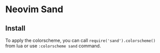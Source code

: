 # Neovim Sand



## Install

To apply the colorscheme, you can call `require('sand').colorscheme()` from lua or use `:colorscheme sand` command.

